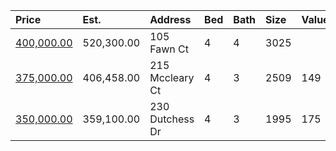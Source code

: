 | Price                                                                               | Est.       | Address         | Bed | Bath | Size | Value | Days | Lot  | Year | HOA | Open |
| :---------------------------------------------------------------------------------- | :--------- | :-------------- | :-- | :--- | :--- | :---- | :--- | :--- | :--- | :-- | :--- |
| [400,000.00](https://www.movoto.com/home/105-fawn-ct-cary-nc-27513-413_2336095)     | 520,300.00 | 105 Fawn Ct     | 4   | 4    | 3025 |       |      |      |      |     |      |
| [375,000.00](https://www.movoto.com/home/215-mccleary-ct-cary-nc-27513-413_2336366) | 406,458.00 | 215 Mccleary Ct | 4   | 3    | 2509 | 149   | 4    | 9583 | 1996 | 13  |      |
| [350,000.00](https://www.movoto.com/home/230-dutchess-dr-cary-nc-27513-413_2337214) | 359,100.00 | 230 Dutchess Dr | 4   | 3    | 1995 | 175   | 1    | 0.30 | 1996 | 0   |      |